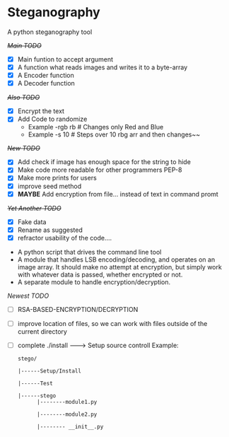 # Steganography
A python steganography tool

~~*Main TODO*~~
 - [x]  Main funtion to accept argument
 - [x]  A function what reads images and writes it to a byte-array
 - [x]  A Encoder function
 - [x]  A Decoder function

~~*Also TODO*~~
 - [x]  Encrypt the text
 - [x]  Add Code to randomize
     + Example -rgb rb # Changes only Red and Blue
     + Example -s 10   # Steps over 10 rbg arr and then changes~~

~~*New TODO*~~
 - [x]  Add check if image has enough space for the string to hide
 - [x]  Make code more readable for other programmers PEP-8
 - [x]  Make more prints for users
 - [x]  improve seed method
 - [x]  **MAYBE** Add encryption from file... instead of text in command promt

~~*Yet Another TODO*~~
 - [x]  Fake data
 - [x]  Rename as suggested
 - [x]  refractor usability of the code....
   - A python script that drives the command line tool
   - A module that handles LSB encoding/decoding, and operates on an image array. It should make no attempt at encryption, but simply work with whatever data is passed, whether encrypted or not.
   - A separate module to handle encryption/decryption.

*Newest TODO*
 - [ ]  RSA-BASED-ENCRYPTION/DECRYPTION
 - [ ]  improve location of files, so we can work with files outside of the current directory
 - [ ]  complete ./install ---> Setup source controll
        Example: 
        
        stego/
        
        |------Setup/Install
        
        |------Test
        
        |------stego
              |--------module1.py
              
              |--------module2.py
              
              |-------- __init__.py
              
